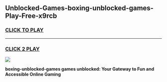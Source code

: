 
## Unblocked-Games-boxing-unblocked-games-Play-Free-x9rcb
<h3>
<a href="https://premium76.site?title=boxing-unblocked-games&ref=10A">CLICK TO PLAY</a></h3>
<hr>

<h3>
<a href="https://premium76.site?title=boxing-unblocked-games&ref=10A">CLICK 2 PLAY</a>
  
</h3>

<a href="https://premium76.site?title=boxing-unblocked-games&ref=10A"><img src="https://clearcache.store/games.png"></a>


**boxing-unblocked-games games unblocked: Your Gateway to Fun and Accessible Online Gaming**

